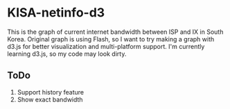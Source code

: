 KISA-netinfo-d3
============

This is the graph of current internet bandwidth between ISP and IX in South Korea. Original graph is using Flash, so I want to try making a graph with d3.js for better visualization and multi-platform support.
I'm currently learning d3.js, so my code may look dirty. 

ToDo 
-----------

1. Support history feature 
1. Show exact bandwidth 
